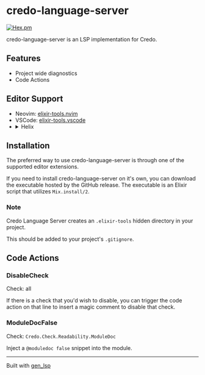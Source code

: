 # credo-language-server

[![Hex.pm](https://img.shields.io/hexpm/v/credo_language_server)](https://hex.pm/packages/credo_language_server)

credo-language-server is an LSP implementation for Credo.

## Features

* Project wide diagnostics
* Code Actions

## Editor Support

<ul>
<li>Neovim: <a href="https://github.com/elixir-tools/elixir-tools.nvim">elixir-tools.nvim</a></li>
<li>VSCode: <a href="https://github.com/elixir-tools/elixir-tools.vscode">elixir-tools.vscode</a></li>

<li>
<details>
<summary>Helix</summary>

Here is an example configuration for `languages.toml`

```toml
[[language]]
name = "elixir"
scope = "source.elixir"
injection-regex = "elixir"
file-types = ["ex", "exs"]
roots = ["mix.exs"]
auto-format = false
diagnostic-severity = "Hint"
comment-token = "#"
indent = {tab-width = 2, unit = " "}
language-servers = ["elixir-ls", "credo"]

[language-server.elixir-ls]
command = "elixir-ls"
config = { elixirLS.dialyzerEnabled = true }

[language-server.credo]
command = "/path/to/executable/credo-language-server"
args = ["--stdio=true", "--port=999"]
```

</details>
</li>
</ul>

## Installation

The preferred way to use credo-language-server is through one of the supported editor extensions.

If you need to install credo-language-server on it's own, you can download the executable hosted by the GitHub release. The executable is an Elixir script that utilizes `Mix.install/2`.

### Note

Credo Language Server creates an `.elixir-tools` hidden directory in your project.

This should be added to your project's `.gitignore`.

## Code Actions

### DisableCheck

Check: all

If there is a check that you'd wish to disable, you can trigger the code action on that line to insert a magic comment to disable that check.

### ModuleDocFalse

Check: `Credo.Check.Readability.ModuleDoc`

Inject a `@moduledoc false` snippet into the module.

---

Built with [gen_lsp](https://github.com/mhanberg/gen_lsp)
